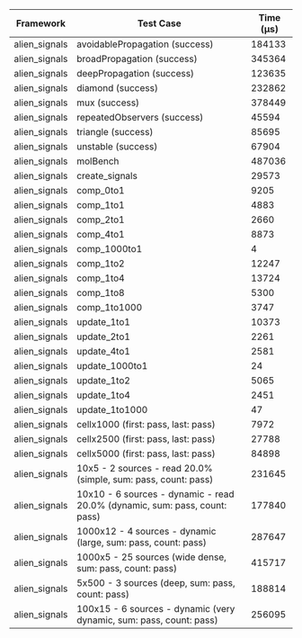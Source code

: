 | Framework | Test Case | Time (μs) |
| --- | --- | --- |
| alien_signals | avoidablePropagation (success) | 184133 |
| alien_signals | broadPropagation (success) | 345364 |
| alien_signals | deepPropagation (success) | 123635 |
| alien_signals | diamond (success) | 232862 |
| alien_signals | mux (success) | 378449 |
| alien_signals | repeatedObservers (success) | 45594 |
| alien_signals | triangle (success) | 85695 |
| alien_signals | unstable (success) | 67904 |
| alien_signals | molBench | 487036 |
| alien_signals | create_signals | 29573 |
| alien_signals | comp_0to1 | 9205 |
| alien_signals | comp_1to1 | 4883 |
| alien_signals | comp_2to1 | 2660 |
| alien_signals | comp_4to1 | 8873 |
| alien_signals | comp_1000to1 | 4 |
| alien_signals | comp_1to2 | 12247 |
| alien_signals | comp_1to4 | 13724 |
| alien_signals | comp_1to8 | 5300 |
| alien_signals | comp_1to1000 | 3747 |
| alien_signals | update_1to1 | 10373 |
| alien_signals | update_2to1 | 2261 |
| alien_signals | update_4to1 | 2581 |
| alien_signals | update_1000to1 | 24 |
| alien_signals | update_1to2 | 5065 |
| alien_signals | update_1to4 | 2451 |
| alien_signals | update_1to1000 | 47 |
| alien_signals | cellx1000 (first: pass, last: pass) | 7972 |
| alien_signals | cellx2500 (first: pass, last: pass) | 27788 |
| alien_signals | cellx5000 (first: pass, last: pass) | 84898 |
| alien_signals | 10x5 - 2 sources - read 20.0% (simple, sum: pass, count: pass) | 231645 |
| alien_signals | 10x10 - 6 sources - dynamic - read 20.0% (dynamic, sum: pass, count: pass) | 177840 |
| alien_signals | 1000x12 - 4 sources - dynamic (large, sum: pass, count: pass) | 287647 |
| alien_signals | 1000x5 - 25 sources (wide dense, sum: pass, count: pass) | 415717 |
| alien_signals | 5x500 - 3 sources (deep, sum: pass, count: pass) | 188814 |
| alien_signals | 100x15 - 6 sources - dynamic (very dynamic, sum: pass, count: pass) | 256095 |
